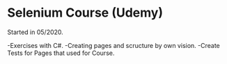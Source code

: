 # Selenium Course (Udemy)
Started in 05/2020.


-Exercises with C#.
-Creating pages and scructure by own vision.
-Create Tests for Pages that used for Course.

